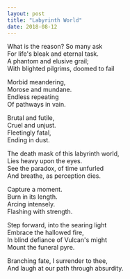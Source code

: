 ```yaml
---
layout: post
title: "Labyrinth World"
date: 2018-08-12
---
```

What is the reason? So many ask  
For life's bleak and eternal task.  
A phantom and elusive grail;  
With blighted pilgrims, doomed to fail  

Morbid meandering,  
Morose and mundane.  
Endless repeating  
Of pathways in vain.  

Brutal and futile,  
Cruel and unjust.  
Fleetingly fatal,  
Ending in dust.  

The death mask of this labyrinth world,  
Lies heavy upon the eyes.  
See the paradox, of time unfurled  
And breathe, as perception dies.  

Capture a moment.  
Burn in its length.  
Arcing intensely.  
Flashing with strength.  

Step forward, into the searing light  
Embrace the hallowed fire,  
In blind defiance of Vulcan's might  
Mount the funeral pyre.  

Branching fate, I surrender to thee,  
And laugh at our path through absurdity.  

